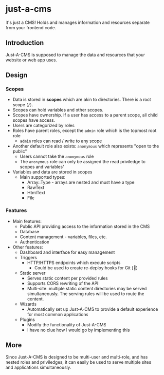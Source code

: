 # just-a-cms
It's just a CMS! Holds and manages information and resources separate from your frontend code.

## Introduction
Just-A-CMS is supposed to manage the data and resources that your website or web app uses.

## Design

### Scopes

- Data is stored in **scopes** which are akin to directories. There is a root scope (`/`).
- Scopes can hold variables and other scopes.
- Scopes have ownership. If a user has access to a parent scope, all child scopes have access.
- Users are categorized by roles
- Roles have parent roles, except the `admin` role which is the topmost root role
    - `admin` roles can read / write to any scope
- Another default role also exists: `anonymous` which represents "open to the public"
    - Users cannot take the `anonymous` role
    - The `anonymous` role can only be assigned the read priviledge to scopes and variables'
- Variables and data are stored in scopes
    - Main supported types:
        - Array::Type - arrays are nested and must have a type
        - RawText
        - HtmlText
        - File

### Features

- Main features:
    - Public API providing access to the information stored in the CMS
    - Database
    - Content management - variables, files, etc.
    - Authentication
- Other features:
    - Dashboard and interface for easy management
    - Triggers
        - HTTP/HTTPS endpoints which execute scripts
            - Could be used to create re-deploy hooks for Git  (🤔)
    - Static server
        - Serves static content per provided rules
        - Supports CORS rewriting of the API
        - Multi-site: multiple static content directories may be served simultaneously. The serving rules will be used to route the content.
    - Wizards
        - Automatically set up Just-A-CMS to provide a default experience for most common applications
    - Plugins
        - Modify the functionality of Just-A-CMS
        - I have no clue how I would go by implementing this

## More

Since Just-A-CMS is designed to be multi-user and multi-role, and has nested roles and priviledges, it can easily be used to serve multiple sites and applications simultaneously. 
